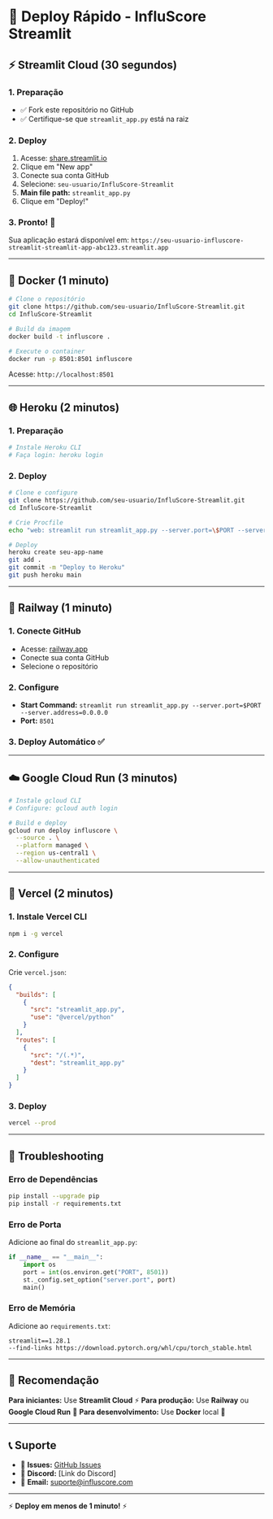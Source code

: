 # 🚀 Deploy Rápido - InfluScore Streamlit

## ⚡ Streamlit Cloud (30 segundos)

### 1. **Preparação**
- ✅ Fork este repositório no GitHub
- ✅ Certifique-se que `streamlit_app.py` está na raiz

### 2. **Deploy**
1. Acesse: [share.streamlit.io](https://share.streamlit.io)
2. Clique em "New app"
3. Conecte sua conta GitHub
4. Selecione: `seu-usuario/InfluScore-Streamlit`
5. **Main file path:** `streamlit_app.py`
6. Clique em "Deploy!"

### 3. **Pronto!** 🎉
Sua aplicação estará disponível em:
`https://seu-usuario-influscore-streamlit-streamlit-app-abc123.streamlit.app`

---

## 🐳 Docker (1 minuto)

```bash
# Clone o repositório
git clone https://github.com/seu-usuario/InfluScore-Streamlit.git
cd InfluScore-Streamlit

# Build da imagem
docker build -t influscore .

# Execute o container
docker run -p 8501:8501 influscore
```

Acesse: `http://localhost:8501`

---

## 🌐 Heroku (2 minutos)

### 1. **Preparação**
```bash
# Instale Heroku CLI
# Faça login: heroku login
```

### 2. **Deploy**
```bash
# Clone e configure
git clone https://github.com/seu-usuario/InfluScore-Streamlit.git
cd InfluScore-Streamlit

# Crie Procfile
echo "web: streamlit run streamlit_app.py --server.port=\$PORT --server.address=0.0.0.0" > Procfile

# Deploy
heroku create seu-app-name
git add .
git commit -m "Deploy to Heroku"
git push heroku main
```

---

## 🚄 Railway (1 minuto)

### 1. **Conecte GitHub**
- Acesse: [railway.app](https://railway.app)
- Conecte sua conta GitHub
- Selecione o repositório

### 2. **Configure**
- **Start Command:** `streamlit run streamlit_app.py --server.port=$PORT --server.address=0.0.0.0`
- **Port:** `8501`

### 3. **Deploy Automático** ✅

---

## ☁️ Google Cloud Run (3 minutos)

```bash
# Instale gcloud CLI
# Configure: gcloud auth login

# Build e deploy
gcloud run deploy influscore \
  --source . \
  --platform managed \
  --region us-central1 \
  --allow-unauthenticated
```

---

## 📱 Vercel (2 minutos)

### 1. **Instale Vercel CLI**
```bash
npm i -g vercel
```

### 2. **Configure**
Crie `vercel.json`:
```json
{
  "builds": [
    {
      "src": "streamlit_app.py",
      "use": "@vercel/python"
    }
  ],
  "routes": [
    {
      "src": "/(.*)",
      "dest": "streamlit_app.py"
    }
  ]
}
```

### 3. **Deploy**
```bash
vercel --prod
```

---

## 🔧 Troubleshooting

### **Erro de Dependências**
```bash
pip install --upgrade pip
pip install -r requirements.txt
```

### **Erro de Porta**
Adicione ao final do `streamlit_app.py`:
```python
if __name__ == "__main__":
    import os
    port = int(os.environ.get("PORT", 8501))
    st._config.set_option("server.port", port)
    main()
```

### **Erro de Memória**
Adicione ao `requirements.txt`:
```
streamlit==1.28.1
--find-links https://download.pytorch.org/whl/cpu/torch_stable.html
```

---

## 🎯 **Recomendação**

**Para iniciantes:** Use **Streamlit Cloud** ⚡
**Para produção:** Use **Railway** ou **Google Cloud Run** 🚀
**Para desenvolvimento:** Use **Docker** local 🐳

---

## 📞 **Suporte**

- 🐛 **Issues:** [GitHub Issues](https://github.com/seu-usuario/InfluScore-Streamlit/issues)
- 💬 **Discord:** [Link do Discord]
- 📧 **Email:** suporte@influscore.com

---

⚡ **Deploy em menos de 1 minuto!** ⚡

